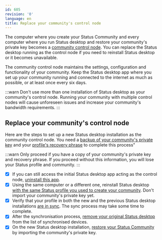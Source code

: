 ```yaml
---
id: 605
revision: '0'
language: en
title: Replace your community's control node
---
```


The computer where you create your Status Community and every computer where you run Status desktop and restore your community's private key becomes a [community control node](./about-the-control-node-in-status-communities.md). You can replace the Status desktop running as the control node if you need to reinstall Status desktop or it becomes unavailable.

The community control node maintains the settings, configuration and functionality of your community. Keep the Status desktop app where you set up your community running and connected to the internet as much as possible, or at least once every six days.

:::warn
Don't use more than one installation of Status desktop as your community's control node. Running your community with multiple control nodes will cause unforeseen issues and increase your community's bandwidth requirements.
:::

## Replace your community's control node

Here are the steps to set up a new Status desktop installation as the community control node. You need a [backup of your community's private key](./back-up-your-community-s-private-key.md) and your [profile's recovery phrase](../your-profile-and-preferences/back-up-and-secure-your-recovery-phrase.md) to complete this process"

:::warn
Only proceed if you have a copy of your community's private key and recovery phrase. If you proceed without this information, you will lose your Status profile and community.
:::

- [x] If you can still access the initial Status desktop app acting as the control node, [uninstall this app](../your-profile-and-preferences/uninstall-status-desktop.md).
- [x] Using the same computer or a different one, reinstall Status desktop [with the same Status profile you used to create your community](../getting-started/create-or-restore-your-status-profile-using-a-recovery-phrase.md). Don't import your community's private key yet.
- [x] Verify that your profile in both the new and the previous Status desktop installations [are in sync](../your-profile-and-preferences/sync-your-profile-across-devices.md). The sync process may take some time to complete.
- [x] After the synchronisation process, [remove your original Status desktop](../your-profile-and-preferences/turn-off-profile-syncing.md) from the list of synchronised devices.
- [x] On the new Status desktop installation, [restore your Status Community](./restore-your-status-community.md) by importing the community's private key.
